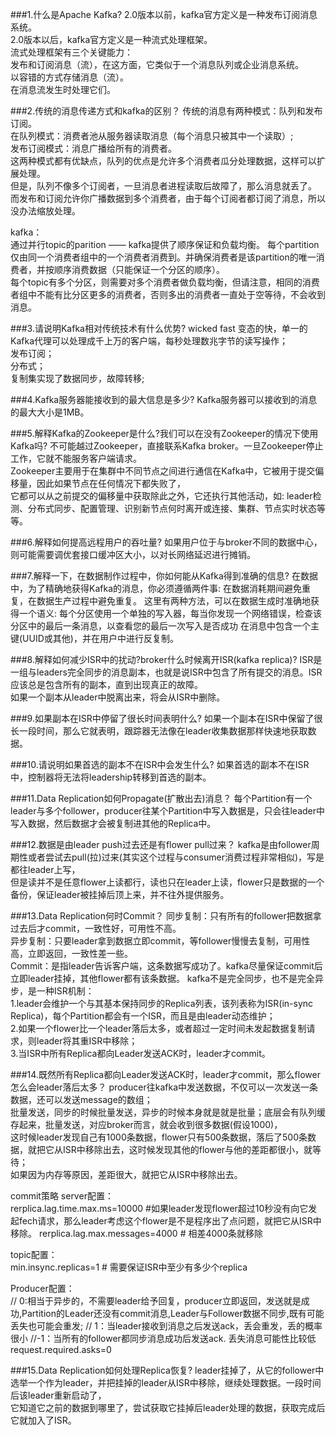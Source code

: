 ###1.什么是Apache Kafka?
2.0版本以前，kafka官方定义是一种发布订阅消息系统。  
2.0版本以后，kafka官方定义是一种流式处理框架。  
流式处理框架有三个关键能力：  
发布和订阅消息（流），在这方面，它类似于一个消息队列或企业消息系统。  
以容错的方式存储消息（流）。  
在消息流发生时处理它们。  


###2.传统的消息传递方式和kafka的区别？
传统的消息有两种模式：队列和发布订阅。  
在队列模式：消费者池从服务器读取消息（每个消息只被其中一个读取）;   
发布订阅模式：消息广播给所有的消费者。  
这两种模式都有优缺点，队列的优点是允许多个消费者瓜分处理数据，这样可以扩展处理。  
但是，队列不像多个订阅者，一旦消息者进程读取后故障了，那么消息就丢了。  
而发布和订阅允许你广播数据到多个消费者，由于每个订阅者都订阅了消息，所以没办法缩放处理。  


kafka：  
通过并行topic的parition —— kafka提供了顺序保证和负载均衡。
每个partition仅由同一个消费者组中的一个消费者消费到。并确保消费者是该partition的唯一消费者，并按顺序消费数据（只能保证一个分区的顺序）。  
每个topic有多个分区，则需要对多个消费者做负载均衡，但请注意，相同的消费者组中不能有比分区更多的消费者，否则多出的消费者一直处于空等待，不会收到消息。   



###3.请说明Kafka相对传统技术有什么优势?
wicked fast 变态的快，单一的Kafka代理可以处理成千上万的客户端，每秒处理数兆字节的读写操作；  
发布订阅；  
分布式；  
复制集实现了数据同步，故障转移;


###4.Kafka服务器能接收到的最大信息是多少?
Kafka服务器可以接收到的消息的最大大小是1MB。


###5.解释Kafka的Zookeeper是什么?我们可以在没有Zookeeper的情况下使用Kafka吗?
不可能越过Zookeeper，直接联系Kafka broker。一旦Zookeeper停止工作，它就不能服务客户端请求。  
Zookeeper主要用于在集群中不同节点之间进行通信在Kafka中，它被用于提交偏移量，因此如果节点在任何情况下都失败了，  
它都可以从之前提交的偏移量中获取除此之外，它还执行其他活动，如: leader检测、分布式同步、配置管理、识别新节点何时离开或连接、集群、节点实时状态等等。



###6.解释如何提高远程用户的吞吐量?
如果用户位于与broker不同的数据中心，则可能需要调优套接口缓冲区大小，以对长网络延迟进行摊销。  


###7.解释一下，在数据制作过程中，你如何能从Kafka得到准确的信息?
在数据中，为了精确地获得Kafka的消息，你必须遵循两件事: 在数据消耗期间避免重复，在数据生产过程中避免重复。
这里有两种方法，可以在数据生成时准确地获得一个语义:
每个分区使用一个单独的写入器，每当你发现一个网络错误，检查该分区中的最后一条消息，以查看您的最后一次写入是否成功
在消息中包含一个主键(UUID或其他)，并在用户中进行反复制。  



###8.解释如何减少ISR中的扰动?broker什么时候离开ISR(kafka replica)?
ISR是一组与leaders完全同步的消息副本，也就是说ISR中包含了所有提交的消息。ISR应该总是包含所有的副本，直到出现真正的故障。  
如果一个副本从leader中脱离出来，将会从ISR中删除。  


###9.如果副本在ISR中停留了很长时间表明什么?
如果一个副本在ISR中保留了很长一段时间，那么它就表明，跟踪器无法像在leader收集数据那样快速地获取数据。  


###10.请说明如果首选的副本不在ISR中会发生什么?
如果首选的副本不在ISR中，控制器将无法将leadership转移到首选的副本。


###11.Data Replication如何Propagate(扩散出去)消息？
每个Partition有一个leader与多个follower，producer往某个Partition中写入数据是，只会往leader中写入数据，然后数据才会被复制进其他的Replica中。   

###12.数据是由leader push过去还是有flower pull过来？ 
kafka是由follower周期性或者尝试去pull(拉)过来(其实这个过程与consumer消费过程非常相似)，写是都往leader上写，  
但是读并不是任意flower上读都行，读也只在leader上读，flower只是数据的一个备份，保证leader被挂掉后顶上来，并不往外提供服务。  


###13.Data Replication何时Commit？
同步复制：只有所有的follower把数据拿过去后才commit，一致性好，可用性不高。  
异步复制：只要leader拿到数据立即commit，等follower慢慢去复制，可用性高，立即返回，一致性差一些。  
Commit：是指leader告诉客户端，这条数据写成功了。kafka尽量保证commit后立即leader挂掉，其他flower都有该条数据。 
kafka不是完全同步，也不是完全异步，是一种ISR机制：  
1.leader会维护一个与其基本保持同步的Replica列表，该列表称为ISR(in-sync Replica)，每个Partition都会有一个ISR，而且是由leader动态维护；   
2.如果一个flower比一个leader落后太多，或者超过一定时间未发起数据复制请求，则leader将其重ISR中移除；  
3.当ISR中所有Replica都向Leader发送ACK时，leader才commit。  

###14.既然所有Replica都向Leader发送ACK时，leader才commit，那么flower怎么会leader落后太多？ 
producer往kafka中发送数据，不仅可以一次发送一条数据，还可以发送message的数组；  
批量发送，同步的时候批量发送，异步的时候本身就是就是批量；底层会有队列缓存起来，批量发送，对应broker而言，就会收到很多数据(假设1000)，  
这时候leader发现自己有1000条数据，flower只有500条数据，落后了500条数据，就把它从ISR中移除出去，这时候发现其他的flower与他的差距都很小，就等待；  
如果因为内存等原因，差距很大，就把它从ISR中移除出去。  

commit策略 
server配置：    
rerplica.lag.time.max.ms=10000  #如果leader发现flower超过10秒没有向它发起fech请求，那么leader考虑这个flower是不是程序出了点问题，就把它从ISR中移除。
rerplica.lag.max.messages=4000 # 相差4000条就移除  

topic配置：  
min.insync.replicas=1 # 需要保证ISR中至少有多少个replica  

Producer配置：  
// 0:相当于异步的，不需要leader给予回复，producer立即返回，发送就是成功,Partition的Leader还没有commit消息,Leader与Follower数据不同步,既有可能丢失也可能会重发;
// 1：当leader接收到消息之后发送ack，丢会重发，丢的概率很小
//-1：当所有的follower都同步消息成功后发送ack.  丢失消息可能性比较低
request.required.asks=0   


###15.Data Replication如何处理Replica恢复?
leader挂掉了，从它的follower中选举一个作为leader，并把挂掉的leader从ISR中移除，继续处理数据。一段时间后该leader重新启动了，  
它知道它之前的数据到哪里了，尝试获取它挂掉后leader处理的数据，获取完成后它就加入了ISR。



